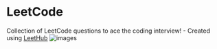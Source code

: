 # LeetCode
Collection of LeetCode questions to ace the coding interview! - Created using [LeetHub](https://github.com/QasimWani/LeetHub)
![images](https://user-images.githubusercontent.com/108742475/233767431-3469c3f7-a14d-4d5e-a2f0-d60b86fa8811.jpg)
